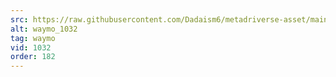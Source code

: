 ```yaml
---
src: https://raw.githubusercontent.com/Dadaism6/metadriverse-asset/main/script-waymo-output-newcompressed/waymo_1032.mp4
alt: waymo_1032
tag: waymo
vid: 1032
order: 182
---
```

